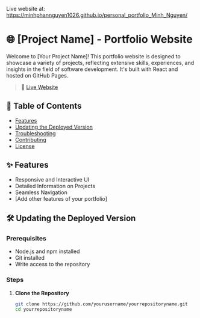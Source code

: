 Live website at: https://minhphannguyen1026.github.io/personal_portfolio_Minh_Nguyen/
 
# 🌐 [Project Name] - Portfolio Website

Welcome to [Your Project Name]! This portfolio website is designed to showcase a variety of projects, reflecting extensive skills, experiences, and insights in the field of software development. It's built with React and hosted on GitHub Pages.

> 🔗 [Live Website](https://yourusername.github.io/yourrepositoryname)

## 📌 Table of Contents
- [Features](#-features)
- [Updating the Deployed Version](#-updating-the-deployed-version)
- [Troubleshooting](#-troubleshooting)
- [Contributing](#-contributing)
- [License](#-license)

## ✨ Features
- Responsive and Interactive UI
- Detailed Information on Projects
- Seamless Navigation
- [Add other features of your portfolio]

## 🛠 Updating the Deployed Version
### Prerequisites
- Node.js and npm installed
- Git installed
- Write access to the repository

### Steps
1. **Clone the Repository**
   ```sh
   git clone https://github.com/yourusername/yourrepositoryname.git
   cd yourrepositoryname
